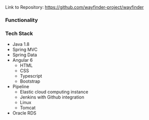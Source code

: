 Link to Repository: https://github.com/wayfinder-project/wayfinder

### Functionality

### Tech Stack

* Java 1.8
* Spring MVC
* Spring Data
* Angular 6 
  * HTML
  * CSS
  * Typescript
  * Bootstrap
* Pipeline
  * Elastic cloud computing instance
  * Jenkins with Github integration
  * Linux
  * Tomcat
* Oracle RDS
